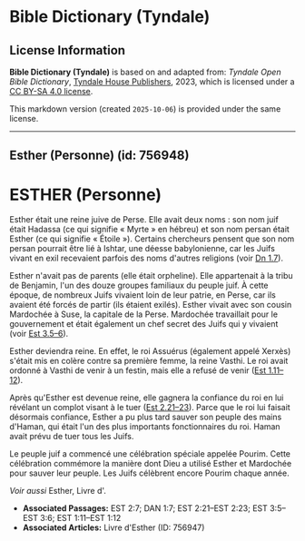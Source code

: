# Bible Dictionary (Tyndale)

## License Information

**Bible Dictionary (Tyndale)** is based on and adapted from: _Tyndale Open Bible Dictionary_, [Tyndale House Publishers](https://tyndaleopenresources.com/), 2023, which is licensed under a [CC BY-SA 4.0 license](https://creativecommons.org/licenses/by-sa/4.0/legalcode.en).

This markdown version (created `2025-10-06`) is provided under the same license.



--------------------------------

## Esther (Personne) (id: 756948)

ESTHER (Personne)
=================

Esther était une reine juive de Perse. Elle avait deux noms : son nom juif était Hadassa (ce qui signifie « Myrte » en hébreu) et son nom persan était Esther (ce qui signifie « Étoile »). Certains chercheurs pensent que son nom persan pourrait être lié à Ishtar, une déesse babylonienne, car les Juifs vivant en exil recevaient parfois des noms d'autres religions (voir [Dn 1\.7](https://ref.ly/Dan1:7)).

Esther n'avait pas de parents (elle était orpheline). Elle appartenait à la tribu de Benjamin, l'un des douze groupes familiaux du peuple juif. À cette époque, de nombreux Juifs vivaient loin de leur patrie, en Perse, car ils avaient été forcés de partir (ils étaient exilés). Esther vivait avec son cousin Mardochée à Suse, la capitale de la Perse. Mardochée travaillait pour le gouvernement et était également un chef secret des Juifs qui y vivaient (voir [Est 3\.5–6](https://ref.ly/Esth3:5-Esth3:6)).

Esther deviendra reine. En effet, le roi Assuérus (également appelé Xerxès) s'était mis en colère contre sa première femme, la reine Vasthi. Le roi avait ordonné à Vasthi de venir à un festin, mais elle a refusé de venir ([Est 1\.11](https://ref.ly/Esth1:11-Esth1:12)[–](https://ref.ly/Esth3:5-Esth3:6)[12](https://ref.ly/Esth1:11-Esth1:12)).

Après qu'Esther est devenue reine, elle gagnera la confiance du roi en lui révélant un complot visant à le tuer ([Est 2\.21–23](https://ref.ly/Esth2:21-Esth2:23)). Parce que le roi lui faisait désormais confiance, Esther a pu plus tard sauver son peuple des mains d'Haman, qui était l'un des plus importants fonctionnaires du roi. Haman avait prévu de tuer tous les Juifs.

Le peuple juif a commencé une célébration spéciale appelée Pourim. Cette célébration commémore la manière dont Dieu a utilisé Esther et Mardochée pour sauver leur peuple. Les Juifs célèbrent encore Pourim chaque année.

*Voir aussi* Esther, Livre d'.

* **Associated Passages:** EST 2:7; DAN 1:7; EST 2:21–EST 2:23; EST 3:5–EST 3:6; EST 1:11–EST 1:12
* **Associated Articles:** Livre d'Esther (ID: 756947)

